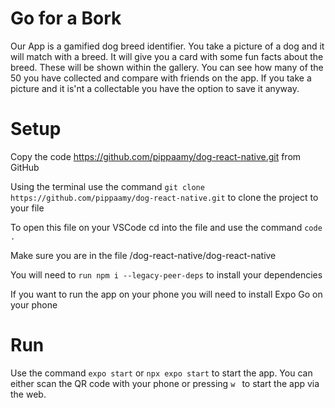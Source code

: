 # Go for a Bork

Our App is a gamified dog breed identifier. You take a picture of a dog and it will match with a breed. It will give you a card with some fun facts about the breed. These will be shown within the gallery. You can see how many of the 50 you have collected and compare with friends on the app. If you take a picture and it is'nt a collectable you have the option to save it anyway.

# Setup

Copy the code https://github.com/pippaamy/dog-react-native.git from GitHub

Using the terminal use the command `git clone https://github.com/pippaamy/dog-react-native.git` to clone the project to your file

To open this file on your VSCode cd into the file and use the command `code .`

Make sure you are in the file /dog-react-native/dog-react-native

You will need to `run npm i --legacy-peer-deps` to install your dependencies

If you want to run the app on your phone you will need to install Expo Go on your phone

# Run

Use the command `expo start` or `npx expo start` to start the app. You can either scan the QR code with your phone or pressing `w ` to start the app via the web.
